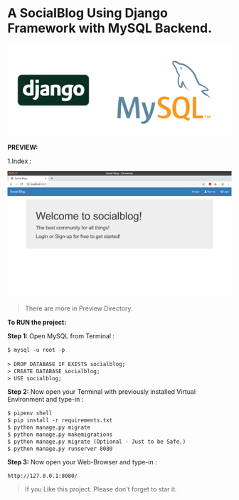 # A SocialBlog Using Django Framework with MySQL Backend.


![Alt text](preview/Dj-MySQL.png?raw=true " ")


__PREVIEW:__

1.Index :

![Alt text](preview/1.Index.png?raw=true "Index")
> There are more in Preview Directory.


__To RUN the project:__

__Step 1:__ Open MySQL from Terminal :

```
$ mysql -u root -p

> DROP DATABASE IF EXISTS socialblog;
> CREATE DATABASE socialblog;
> USE socialblog;

```

__Step 2:__  Now open your Terminal with previously installed Virtual Environment and type-in :

```
$ pipenv shell
$ pip install -r requirements.txt
$ python manage.py migrate
$ python manage.py makemigrations
$ python manage.py migrate (Optional - Just to be Safe.)
$ python manage.py runserver 8080
```

__Step 3:__  Now open your Web-Browser and type-in :

```
http://127.0.0.1:8080/
```


> If you Like this project. Please don't forget to star it.
